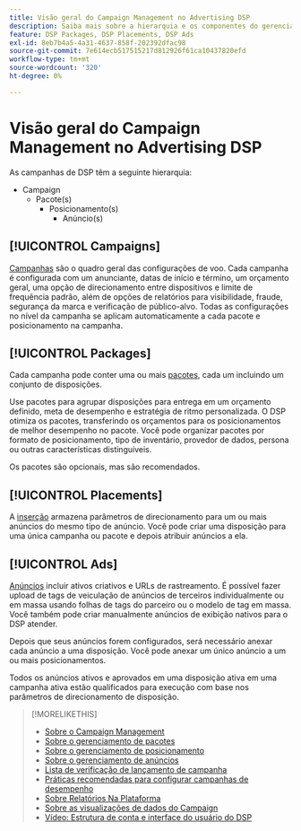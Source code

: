 ```yaml
---
title: Visão geral do Campaign Management no Advertising DSP
description: Saiba mais sobre a hierarquia e os componentes do gerenciamento de campanhas.
feature: DSP Packages, DSP Placements, DSP Ads
exl-id: 8eb7b4a5-4a31-4637-858f-202392dfac98
source-git-commit: 7e614ecb517515217d812926f61ca10437820efd
workflow-type: tm+mt
source-wordcount: '320'
ht-degree: 0%

---
```


# Visão geral do Campaign Management no Advertising DSP

As campanhas de DSP têm a seguinte hierarquia:

* Campaign
   * Pacote(s)
      * Posicionamento(s)
         * Anúncio(s)

<!-- Do clients think in terms of insertion orders? If yes, then work in the following info.:
In Advertising DSP, an insertion order is represented as a campaign, and line items are represented as packages. Each package will include placements, which can use different strategies and tactics to deliver the line item requirements.
-->

## [!UICONTROL Campaigns]

[Campanhas](/help/dsp/campaign-management/campaigns/campaign-about.md) são o quadro geral das configurações de voo. Cada campanha é configurada com um anunciante, datas de início e término, um orçamento geral, uma opção de direcionamento entre dispositivos e limite de frequência padrão, além de opções de relatórios para visibilidade, fraude, segurança da marca e verificação de público-alvo. Todas as configurações no nível da campanha se aplicam automaticamente a cada pacote e posicionamento na campanha.

## [!UICONTROL Packages]

Cada campanha pode conter uma ou mais [pacotes](/help/dsp/campaign-management/packages/package-about.md), cada um incluindo um conjunto de disposições.

Use pacotes para agrupar disposições para entrega em um orçamento definido, meta de desempenho e estratégia de ritmo personalizada. O DSP otimiza os pacotes, transferindo os orçamentos para os posicionamentos de melhor desempenho no pacote. Você pode organizar pacotes por formato de posicionamento, tipo de inventário, provedor de dados, persona ou outras características distinguíveis.

Os pacotes são opcionais, mas são recomendados.

## [!UICONTROL Placements]

A [inserção](/help/dsp/campaign-management/placements/placement-about.md) armazena parâmetros de direcionamento para um ou mais anúncios do mesmo tipo de anúncio. Você pode criar uma disposição para uma única campanha ou pacote e depois atribuir anúncios a ela.

## [!UICONTROL Ads]

[Anúncios](/help/dsp/campaign-management/ads/ad-about.md) incluir ativos criativos e URLs de rastreamento. É possível fazer upload de tags de veiculação de anúncios de terceiros individualmente ou em massa usando folhas de tags do parceiro ou o modelo de tag em massa. Você também pode criar manualmente anúncios de exibição nativos para o DSP atender.

Depois que seus anúncios forem configurados, será necessário anexar cada anúncio a uma disposição. Você pode anexar um único anúncio a um ou mais posicionamentos.

Todos os anúncios ativos e aprovados em uma disposição ativa em uma campanha ativa estão qualificados para execução com base nos parâmetros de direcionamento de disposição.

>[!MORELIKETHIS]
>
>* [Sobre o Campaign Management](/help/dsp/campaign-management/campaigns/campaign-about.md)
>* [Sobre o gerenciamento de pacotes](/help/dsp/campaign-management/packages/package-about.md)
>* [Sobre o gerenciamento de posicionamento](/help/dsp/campaign-management/placements/placement-about.md)
>* [Sobre o gerenciamento de anúncios](/help/dsp/campaign-management/ads/ad-about.md)
>* [Lista de verificação de lançamento de campanha](/help/dsp/campaign-management/campaign-launch-checklist.md)
>* [Práticas recomendadas para configurar campanhas de desempenho](/help/dsp/optimization/campaign-best-practices-performance.md)
>* [Sobre Relatórios Na Plataforma](/help/dsp/campaign-management/reports/campaign-reports-about.md)
>* [Sobre as visualizações de dados do Campaign](/help/dsp/campaign-management/reports/campaign-data-views-about.md)
>* [Vídeo: Estrutura de conta e interface do usuário do DSP](https://experienceleague.adobe.com/docs/advertising-learn/tutorials/dsp/ui.html)

